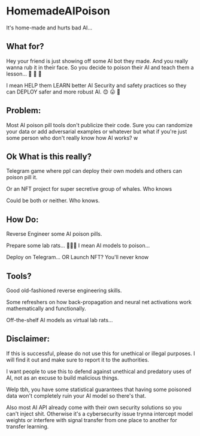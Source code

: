 # HomemadeAIPoison
It's home-made and hurts bad AI... 

## What for? 
Hey your friend is just showing off some AI bot they made. And you really wanna rub it in their face. So you decide to poison their AI and teach them a lesson... 🔪 🔪 🔪 

I mean HELP them LEARN better AI Security and safety practices so they can DEPLOY safer and more robust AI. 😊 😛 🤪

## Problem:
Most AI poison pill tools don't publicize their code. Sure you can randomize your data or add adversarial examples or whatever but what if you're just some person who don't really know how AI works?
w
## Ok What is this really?
Telegram game where ppl can deploy their own models and others can poison pill it. 

Or an NFT project for super secretive group of whales. Who knows

Could be both or neither. Who knows.

## How Do:
Reverse Engineer some AI poison pills. 

Prepare some lab rats... 🐁🐁🐁 I mean AI models to poison...

Deploy on Telegram... OR Launch NFT? You'll never know

## Tools?
Good old-fashioned reverse engineering skills.

Some refreshers on how back-propagation and neural net activations work mathematically and functionally.

Off-the-shelf AI models as virtual lab rats...


## Disclaimer:
If this is successful, please do not use this for unethical or illegal purposes. I will find it out and make sure to report it to the authorities.

I want people to use this to defend against unethical and predatory uses of AI, not as an excuse to build malicious things. 

Welp tbh, you have some statistical guarantees that having some poisoned data won't completely ruin your AI model so there's that.

Also most AI API already come with their own security solutions so you can't inject shit. Otherwise it's a cybersecurity issue trynna intercept model weights or interfere with signal transfer from one place to another for transfer learning.
